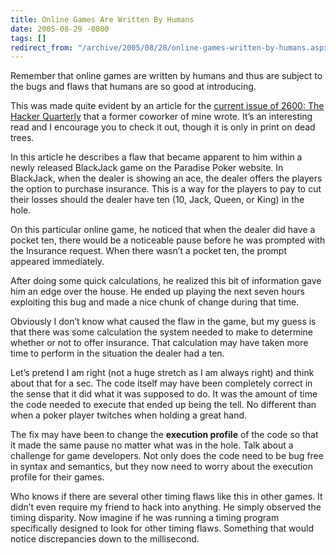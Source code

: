 ```yaml
---
title: Online Games Are Written By Humans
date: 2005-08-29 -0800
tags: []
redirect_from: "/archive/2005/08/28/online-games-written-by-humans.aspx/"
---
```


Remember that online games are written by humans and thus are subject to
the bugs and flaws that humans are so good at introducing.

This was made quite evident by an article for the [current issue of
2600: The Hacker Quarterly](http://store.2600.com/summer2005.html) that
a former coworker of mine wrote. It’s an interesting read and I
encourage you to check it out, though it is only in print on dead trees.

In this article he describes a flaw that became apparent to him within a
newly released BlackJack game on the Paradise Poker website. In
BlackJack, when the dealer is showing an ace, the dealer offers the
players the option to purchase insurance. This is a way for the players
to pay to cut their losses should the dealer have ten (10, Jack, Queen,
or King) in the hole.

On this particular online game, he noticed that when the dealer did have
a pocket ten, there would be a noticeable pause before he was prompted
with the Insurance request. When there wasn’t a pocket ten, the prompt
appeared immediately.

After doing some quick calculations, he realized this bit of information
gave him an edge over the house. He ended up playing the next seven
hours exploiting this bug and made a nice chunk of change during that
time.

Obviously I don’t know what caused the flaw in the game, but my guess is
that there was some calculation the system needed to make to determine
whether or not to offer insurance. That calculation may have taken more
time to perform in the situation the dealer had a ten.

Let’s pretend I am right (not a huge stretch as I am always right) and
think about that for a sec. The code itself may have been completely
correct in the sense that it did what it was supposed to do. It was the
amount of time the code needed to execute that ended up being the tell.
No different than when a poker player twitches when holding a great
hand.

The fix may have been to change the **execution profile** of the code so
that it made the same pause no matter what was in the hole. Talk about a
challenge for game developers. Not only does the code need to be bug
free in syntax and semantics, but they now need to worry about the
execution profile for their games.

Who knows if there are several other timing flaws like this in other
games. It didn’t even require my friend to hack into anything. He simply
observed the timing disparity. Now imagine if he was running a timing
program specifically designed to look for other timing flaws. Something
that would notice discrepancies down to the millisecond.

